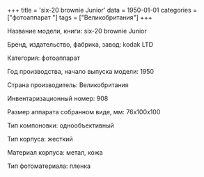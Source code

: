 +++
title = 'six-20 brownie Junior'
data = 1950-01-01
categories = ["фотоаппарат "]
tags = ["Великобритания"]
+++

Название модели, книги: six-20 brownie Junior

Бренд, издательство, фабрика, завод: kodak LTD

Категория: фотоаппарат

Год производства, начало выпуска модели: 1950

Страна производитель: Великобритания

Инвентаризационный номер: 908

Размер аппарата  собранном виде, мм: 76х100х100

Тип компоновки: однообъективный

Тип корпуса: жесткий

Материал корпуса: метал, кожа

Тип фотоматериала: пленка

